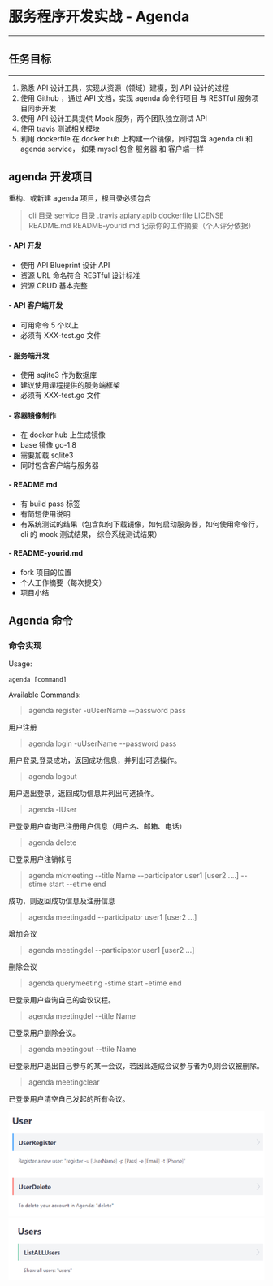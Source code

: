 # 服务程序开发实战 - Agenda
--------------------------------------
## 任务目标
--------------------------------------
1. 熟悉 API 设计工具，实现从资源（领域）建模，到 API 设计的过程
2. 使用 Github ，通过 API 文档，实现 agenda 命令行项目 与 RESTful 服务项目同步开发
3. 使用 API 设计工具提供 Mock 服务，两个团队独立测试 API
4. 使用 travis 测试相关模块
5. 利用 dockerfile 在 docker hub 上构建一个镜像，同时包含 agenda cli 和 agenda service， 如果 mysql 包含 服务器 和 客户端一样
## agenda 开发项目

重构、或新建 agenda 项目，根目录必须包含
> cli 目录
service 目录
.travis
apiary.apib
dockerfile
LICENSE
README.md
README-yourid.md
记录你的工作摘要（个人评分依据）

#### - API 开发
- 使用 API Blueprint 设计 API
- 资源 URL 命名符合 RESTful 设计标准
- 资源 CRUD 基本完整

#### - API 客户端开发
- 可用命令 5 个以上
- 必须有 XXX-test.go 文件


#### - 服务端开发
- 使用 sqlite3 作为数据库
- 建议使用课程提供的服务端框架
- 必须有 XXX-test.go 文件

#### - 容器镜像制作
- 在 docker hub 上生成镜像
- base 镜像 go-1.8
- 需要加载 sqlite3
- 同时包含客户端与服务器

#### - README.md
- 有 build pass 标签
- 有简短使用说明
- 有系统测试的结果（包含如何下载镜像，如何启动服务器，如何使用命令行，cli 的 mock 测试结果， 综合系统测试结果）

#### - README-yourid.md
- fork 项目的位置
- 个人工作摘要（每次提交）
- 项目小结

## Agenda 命令

### 命令实现

Usage:
```scripts
agenda [command]
```
Available Commands:

>agenda register -uUserName --password pass 

用户注册

>agenda login -uUserName --password pass

用户登录,登录成功，返回成功信息，并列出可选操作。

>agenda logout

用户退出登录，返回成功信息并列出可选操作。

>agenda -lUser

已登录用户查询已注册用户信息（用户名、邮箱、电话）

>agenda delete

已登录用户注销帐号

>agenda mkmeeting --title Name --participator user1 [user2 ....] --stime start --etime end

成功，则返回成功信息及注册信息

>agenda meetingadd --participator user1 [user2 ...]

增加会议

> agenda meetingdel --participator user1 [user2 ...]

删除会议

>agenda querymeeting -stime start -etime end

已登录用户查询自己的会议议程。

>agenda meetingdel --title Name

已登录用户删除会议。

>agenda meetingout --ttile Name

已登录用户退出自己参与的某一会议，若因此造成会议参与者为0,则会议被删除。

>agenda meetingclear

已登录用户清空自己发起的所有会议。

![](https://github.com/echobeee/AgendaService/blob/master/pic/1.png)
![](https://github.com/echobeee/AgendaService/blob/master/pic/2.png)
